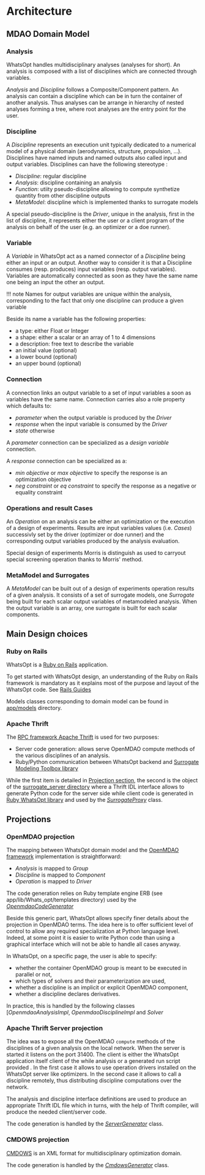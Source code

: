 # Architecture

## MDAO Domain Model

### Analysis

WhatsOpt handles multidisciplinary analyses (analyses for short).
An analysis is composed with a list of disciplines which are connected through variables.

_Analysis_ and _Discipline_ follows a Composite/Component pattern.
An analysis can contain a discipline which can be in turn the container of another analysis.
Thus analyses can be arrange in hierarchy of nested analyses forming a tree, 
where root analyses are the entry point for the user.

### Discipline

A _Discipline_ represents an execution unit typically dedicated to a numerical model of a physical domain 
(aerodynamics, structure, propulsion, ...). Disciplines have named inputs and named outputs also called
input and output variables. Disciplines can have the following stereotype :

* _Discipline_: regular discipline
* _Analysis_: discipline containing an analysis
* _Function_: utiity pseudo-discipline allowing to compute synthetize quantity from other discipline outputs
* _MetaModel_: discipline which is implemented thanks to surrogate models

A special pseudo-discipline is the _Driver_, unique in the analysis, first in the list of discipline, it represents
either the user or a client program of the analysis on behalf of the user (e.g. an optimizer or a doe runner).

### Variable

A _Variable_ in WhatsOpt act as a named connector of a _Discipline_ being either an input or an output.
Another way to consider it is that a Discipline consumes (resp. produces) input variables  (resp. output variables). 
Variables are automatically connected as soon as they have the same name one being an input the other an output.

!!! note
    Names for output variables are unique within the analysis, corresponding to the fact that only one discipline
    can produce a given variable 

Beside its name a variable has the following properties:

* a type: either Float or Integer
* a shape: either a scalar or an array of 1 to 4 dimensions
* a description: free text to describe the variable
* an initial value (optional)
* a lower bound (optional)
* an upper bound (optional)

### Connection

A connection links an output variable to a set of input variables a soon as variables have the same name.
Connection carries also a role property which defaults to:

* _parameter_ when the output variable is produced by the _Driver_
* _response_ when the input variable is consumed by the _Driver_
* _state_ otherwise 

A _parameter_ connection can be specialized as a _design variable_ connection.

A _response_ connection can be specialized as a:

* _min objective_ or _max objective_ to specify the response is an optimization objective
* _neg constraint_ or _eq constraint_ to specify the response as a negative or equality constraint

### Operations and result Cases

An _Operation_ on an analysis can be either an optimization or the execution of a design of experiments.
Results are input variables values (i.e. _Cases_) successivly set by the driver (optimizer or doe runner) and the 
corresponding output variables produced by the analysis evaluation.  

Special design of experiments Morris is distinguish as used to carryout special screening operation
thanks to Morris' method.

### MetaModel and Surrogates

A _MetaModel_ can be built out of a design of experiments operation results of a given analysis. 
It consists of a set of surrogate models, one _Surrogate_ being built for each scalar output variables of
metamodeled analysis. When the output variable is an array, one surrogate is built for each scalar components.

## Main Design choices

### Ruby on Rails

WhatsOpt is a [Ruby on Rails](http://https://rubyonrails.org/) application. 

To get started with WhatsOpt design, an understanding of the Ruby on Rails framework is mandatory as it explains
most of the purpose and layout of the WhatsOpt code.
See [Rails Guides](https://guides.rubyonrails.org/)    

Models classes corresponding to domain model can be found in [app/models](https://github.com/OneraHub/WhatsOpt/tree/master/app/models) directory. 

### Apache Thrift

The [RPC framework Apache Thrift](https://thrift.apache.org/) is used for two purposes:

* Server code generation: allows serve OpenMDAO compute methods of the various disciplines of an analysis.
* Ruby/Python communication between WhatsOpt backend and [Surrogate Modeling Toolbox library](https://github.com/SMTorg/smt) 

While the first item is detailed in [Projection section](#apache-thrift-server-projection), the second is the object
of the [surrogate_server directory](https://github.com/OneraHub/WhatsOpt/tree/master/surrogate_server) 
where a Thrift IDL interface allows to generate Python code for the server side while client code is generated
in [Ruby WhatsOpt library](https://github.com/OneraHub/WhatsOpt/tree/master/app/lib/whats_opt/surrogate_server) and
used by the [_SurrogateProxy_](https://github.com/OneraHub/WhatsOpt/tree/master/app/lib/whats_opt/surrogate_proxy.rb) class.  

## Projections

### OpenMDAO projection

The mapping between WhatsOpt domain model and the [OpenMDAO framework](https://openmdao.org) implementation is straightforward:

* _Analysis_ is mapped to _Group_
* _Discipline_ is mapped to _Component_
* _Operation_ is mapped to _Driver_ 

The code generation relies on Ruby template engine ERB (see app/lib/Whats_opt/templates directory) used by the [_OpenmdaoCodeGenerator_](https://github.com/OneraHub/WhatsOpt/blob/master/app/lib/whats_opt/openmdao_generator.rb)

Beside this generic part, WhatsOpt allows specify finer details about the projection in OpenMDAO terms. 
The idea here is to offer sufficient level of control to allow any required specialization at Python language level.
Indeed, at some point it is easier to write Python code than using a graphical interface which will not be able to handle
all cases anyway.

In WhatsOpt, on a specific page, the user is able to specify:

* whether the container OpenMDAO group is meant to be executed in parallel or not,
* which types of solvers and their parameterization are used,
* whether a discipline is an implicit or explicit OpenMDAO component,
* whether a discipline declares derivatives.

In practice, this is handled by the following classes [_OpenmdaoAnalysisImpl_, _OpenmdaoDisciplineImpl_ and _Solver_

### Apache Thrift Server projection 

The idea was to expose all the OpenMDAO <code>compute</code> methods of the disciplines of a given analysis on the local network.
When the server is started it listens on the port 31400. 
The client is either the WhatsOpt application itself client of the while analysis or a generated run script provided .
In the first case it allows to use operation drivers installed on the WhatsOpt server like optimizers.
In the second case it allows to call a discipline remotely, thus distributing discipline computations over the network. 

The analysis and discipline interface definitions are used to produce an appropriate Thrift IDL file 
which in turns, with the help of Thrift compiler, will produce the needed client/server code. 

The code generation is handled by the [_ServerGenerator_](https://github.com/OneraHub/WhatsOpt/blob/master/app/lib/whats_opt/server_generator.rb) class.

### CMDOWS projection

[CMDOWS](https://bitbucket.org/imcovangent/cmdows) is an XML format for multidisciplinary optimization domain.

The code generation is handled by the [_CmdowsGenerator_](https://github.com/OneraHub/WhatsOpt/blob/master/app/lib/whats_opt/cmdows_generator.rb) class.
